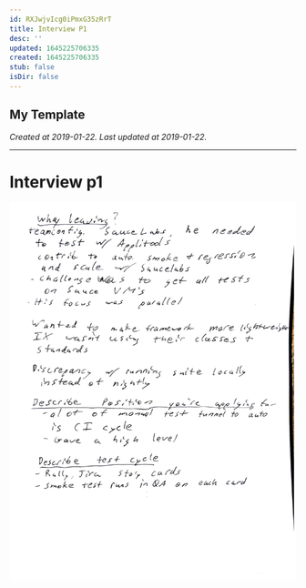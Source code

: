 ```yaml
---
id: RXJwjvIcg0iPmxG35zRrT
title: Interview P1
desc: ''
updated: 1645225706335
created: 1645225706335
stub: false
isDir: false
---
```

My Template
---

_Created at 2019-01-22._
_Last updated at 2019-01-22._




---

# Interview p1


![Interview p1.jpg](assets/Interview-p1.jpg)

